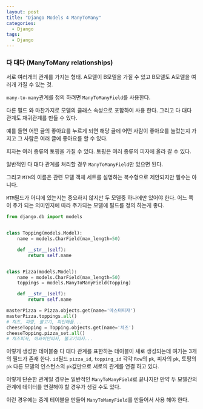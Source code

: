 ```yaml
---
layout: post
title: "Django Models 4 ManyToMany"
categories:
  - Django
tags:
  - Django
---
```


### 다 대다 (ManyToMany relationships)

서로 여러개의 관계를 가지는 형태. A모델이 B모델을 가질 수 있고 B모델도 A모델을 여러개 가질 수 있는 것.

`many-to-many`관계를 정의 하려면 `ManyToManyField`를 사용한다.
 
다른 필드 와 마찬가지로 모델의 클래스 속성으로 포함하여 사용 한다. 그리고 다 대다 관계도 재귀관계를 만들 수 있다.

예를 들면 어떤 글의 좋아요를 누르게 되면 해당 글에 어떤 사람이 좋아요를 눌렀는지 가지고 그 사람은 여러 글에 좋아요를 할 수 있다.

피자는 여러 종류의 토핑을 가질 수 있다.
토핑은 여러 종류의 피자에 올라 갈 수 있다.

일반적인 다 대다 관계를 처리할 경우 `ManyToManyField`만 있으면 된다.
 
그리고 `MTM`의 이름은 관련 모델 객체 세트를 설명하는 복수형으로 제안되지만 필수는 아니다.

`MTM`필드가 어디에 있는지는 중요하지 않지만 두 모델중 하나에만 있어야 한다. 
어느 쪽이 주가 되는 의미인지에 따라 주가되는 모델에 필드를 정의 하는게 좋다.
```python
from django.db import models


class Topping(models.Model):
    name = models.CharField(max_length=50)

    def __str__(self):
        return self.name


class Pizza(models.Model):
    name = models.CharField(max_length=50)
    toppings = models.ManyToManyField(Topping)

    def __str__(self):
        return self.name
```

```python
masterPizza = Pizza.objects.get(name='마스터피자')
masterPizza.toppings.all()
# 치즈, 피망, 불고기, 파인애플...
cheeseTopping = Topping.objects.get(name='치즈')
cheeseTopping.pizza_set.all()
# 치즈피자, 하와이안피자, 불고기피자...
```
이렇게 생성한 테이블중 다 대다 관계를 표한하는 테이블이 새로 생성되는데 여기는 3개의 필드가 존재 한다. `id`필드 `pizza_id`, `topping_id` 각각 `Row`의 `pk`, 피자의 `pk`, 토핑의 `pk` 다른 모델의 인스턴스의 `pk`값만으로 서로의 관계를 연결 하고 있다.

이렇게 단순한 관계일 경우는 일반적인 `ManyToManyField`로 끝나지만 만약 두 모델간의 관계에 데이터를 연결해야 할 경우가 생길 수도 있다.

이런 경우에는 중계 테이블을 만들어 `ManyToManyField`를 만들어서 사용 해야 한다.